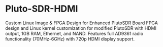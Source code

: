 # Pluto-SDR-HDMI
Custom Linux Image &amp; FPGA Design for Enhanced PlutoSDR Board FPGA design and Linux kernel customization for modified PlutoSDR with HDMI output, 1GB RAM, Ethernet, and NAND. Features full AD9361 radio functionality (70MHz-6GHz) with 720p HDMI display support.
